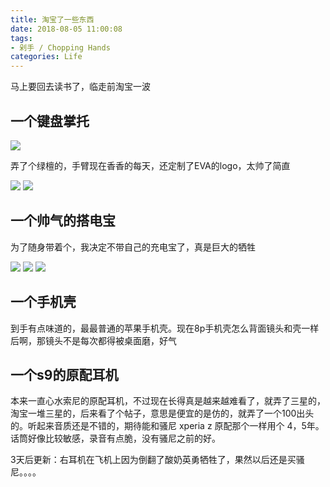 ```yaml
---
title: 淘宝了一些东西
date: 2018-08-05 11:00:08
tags:
- 剁手 / Chopping Hands
categories: Life
---
```


马上要回去读书了，临走前淘宝一波

## 一个键盘掌托

![](https://i.imgur.com/ADB089o.png)

弄了个绿檀的，手臂现在香香的每天，还定制了EVA的logo，太帅了简直

![](https://i.imgur.com/xKKp9Ma.jpg)
![](https://i.imgur.com/1FENEOF.jpg)

## 一个帅气的搭电宝

为了随身带着个，我决定不带自己的充电宝了，真是巨大的牺牲

![](https://i.imgur.com/RwOB76b.jpg)
![](https://i.imgur.com/i3dc7wC.jpg)
![](https://i.imgur.com/GlhmaPj.jpg)

## 一个手机壳

到手有点味道的，最最普通的苹果手机壳。现在8p手机壳怎么背面镜头和壳一样后啊，那镜头不是每次都得被桌面磨，好气

## 一个s9的原配耳机

本来一直心水索尼的原配耳机，不过现在长得真是越来越难看了，就弄了三星的，淘宝一堆三星的，后来看了个帖子，意思是便宜的是仿的，就弄了一个100出头的。听起来音质还是不错的，期待能和骚尼 xperia z 原配那个一样用个 4，5年。话筒好像比较敏感，录音有点脆，没有骚尼之前的好。

3天后更新：右耳机在飞机上因为倒翻了酸奶英勇牺牲了，果然以后还是买骚尼。。。。